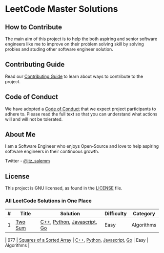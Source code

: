 # LeetCode Master Solutions

## How to Contribute

The main aim of this project is to help the both aspiring and senior software engineers like me to improve on their problem solving skill by solving probles and studing other software engineer solution.

## Contributing Guide

Read our [Contributing Guide](./CONTRIBUTING.md) to learn about ways to contribute to the project.

## Code of Conduct

We have adopted a [Code of Conduct](./CODE_OF_CONDUCT.md) that we expect project participants to adhere to. Please read the full text so that you can understand what actions will and will not be tolerated.

## About Me

I am a Software Engineer who enjoys Open-Source and love to help aspiring software engineers in their continuous growth.

Twitter - [@itz_salemm](https://twitter.com/itz_salemm)

## License

This project is GNU licensed, as found in the [LICENSE](LICENSE) file.

### All LeetCode Solutions in One Place

| #   | Title                                             | Solution                                                                                                                                                      | Difficulty | Category   |
| --- | ------------------------------------------------- | ------------------------------------------------------------------------------------------------------------------------------------------------------------- | ---------- | ---------- |
| 1   | [Two Sum](https://leetcode.com/problems/two-sum/) | [C++](./Algorithms/cpp/twoSum.cpp), [Python](./Algorithms/python/twoSum.py), [Javascript](./Algorithms/javascript/twoSum.js), [Go](./Algorithms/go/twoSum.go) | Easy       | Algorithms |

| 977 | [Squares of a Sorted Array](https://leetcode.com/problems/squares-of-a-sorted-array/) | [C++](./Algorithms/cpp/squaresOfASortedArray.cpp), [Python](./Algorithms/python/squaresOfASortedArray.py), [Javascript](./Algorithms/javascript/squaresOfASortedArray.js), [Go](./Algorithms/go/squaresOfASortedArray.go) | Easy | Algorithms |
